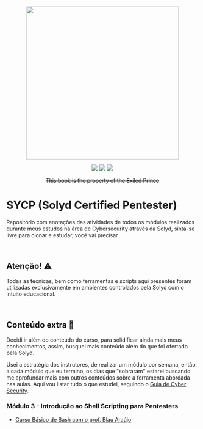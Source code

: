 <br>
<p align="center">
  <a href="https://ant.design">
    <img width="400" src="assets/header.avif">
  </a>
</p>


<p align="center">
  <img src="https://shields.io/badge/python-3.11.3-3776AB?logo=python&style=flat">
  <img src="https://shields.io/badge/C-lang-A8B9CC?logo=c&style=flat"> 
  <img src="https://shields.io/badge/Kali-Linux-557C94?logo=kalilinux&style=flat"> 
</p>

<p align="center"><del>This book is the property of the Exiled Prince</p>

# SYCP (Solyd Certified Pentester)
<p>Repositório com anotações das atividades de todos os módulos realizados durante meus estudos na área de Cybersecurity através da Solyd, sinta-se livre para clonar e estudar, você vai precisar.</p>

<br/>

## Atenção! ⚠️

Todas as técnicas, bem como ferramentas e scripts aqui presentes foram utilizadas exclusivamente em ambientes controlados pela Solyd com o intuito educacional.

<br/>

## Conteúdo extra 🎁

Decidi ir além do conteúdo do curso, para solidificar ainda mais meus conhecimentos, assim, busquei mais conteúdo além do que foi ofertado pela Solyd.

Usei a estratégia dos instrutores, de realizar um módulo por semana, então, a cada módulo que eu termino, os dias que "sobraram" estarei buscando me aprofundar mais com outros conteúdos sobre a ferramenta abordada nas aulas. Aqui vou listar tudo o que estudei, seguindo o [Guia de Cyber Security](https://github.com/arthurspk/guiadecybersecurity).


### Módulo 3 - Introdução ao Shell Scripting para Pentesters
- [Curso Básico de Bash com o prof. Blau Araújo](https://www.youtube.com/playlist?list=PLXoSGejyuQGpf4X-NdGjvSlEFZhn2f2H7)